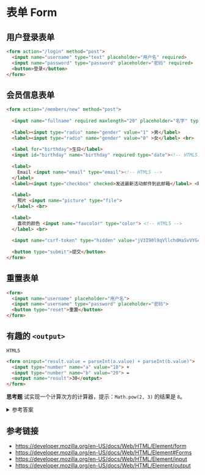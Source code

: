 # 表单 Form

## 用户登录表单
```html
<form action="/login" method="post">
  <input name="username" type="text" placeholder="用户名" required>
  <input name="password" type="password" placeholder="密码" required>
  <button>登录</button>
</form>
```
## 会员信息表单
```html
<form action="/members/new" method="post">
  
  <input name="fullname" required maxlength="20" placeholder="名字" type="text">
  
  <label><input type="radio" name="gender" value="1" >男</label>
  <label><input type="radio" name="gender" value="0" >女</label> <br>
  
  <label for="birthday">生日</label>
  <input id="birthday" name="birthday" required type="date"><!-- HTML5，目前还不普遍使用，推荐使用现成的日期组件 --><br>
  
  <label>
    Email <input name="email" type="email"><!-- HTML5 -->
  </label>
  <label><input type="checkbox" checked>发送最新活动邮件到此邮箱</label> <br>
  
  <label>
    照片 <input name="picture" type="file">
  </label> <br>
  
  <label>
    喜欢的颜色 <input name="favcolor" type="color"> <!-- HTML5 -->
  </label> <br>
  
  <input name="csrf-token" type="hidden" value="jV3I90l9qVllchdHaSvVYG4XxJP6PMzyIIyY4WFd3D4KVSNKwwSsDF9B4ieI/4Lc4U06OktS4gfnMm8/K+ML7Q==">
  
  <button type="submit">提交</button>
</form>
```

## 重置表单
```html
<form>
  <input name="username" placeholder="用户名">
  <input name="username" type="password" placeholder="密码">
  <button type="reset">重置</button>
</form>
```

## 有趣的 `<output>`
`HTML5`
```html
<form oninput="result.value = parseInt(a.value) + parseInt(b.value)">
  <input type="number" name="a" value="10"> +
  <input type="number" name="b" value="20"> =
  <output name="result">30</output>
</form>
```
**思考题** 试实现一个计算次方的计算器，提示：`Math.pow(2, 3)` 的结果是 `8`。
<details>
  <summary>参考答案</summary>
  <pre>
    <code>
     &lt;form oninput="result.value = Math.pow(parseInt(a.value), parseInt(b.value))"&gt;
       ...
     &lt;&sol;form&gt;
    </code>
  </pre>
</details>

## 参考链接
* https://developer.mozilla.org/en-US/docs/Web/HTML/Element/form
* https://developer.mozilla.org/en-US/docs/Web/HTML/Element#Forms
* https://developer.mozilla.org/en-US/docs/Web/HTML/Element/input
* https://developer.mozilla.org/en-US/docs/Web/HTML/Element/output
